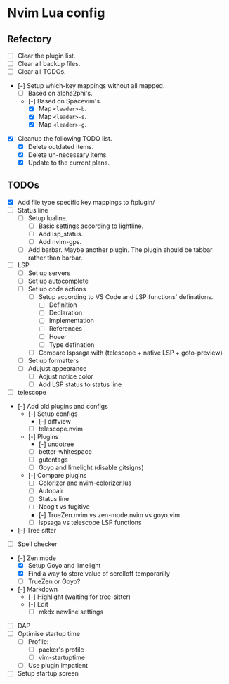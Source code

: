# Nvim Lua config

## Refectory

- [ ] Clear the plugin list.
- [ ] Clear all backup files.
- [ ] Clear all TODOs.
- [-] Setup which-key mappings without all mapped.
  - [ ] Based on alpha2phi's.
  - [-] Based on Spacevim's.
    - [x] Map `<leader>-b`.
    - [x] Map `<leader>-s`.
    - [x] Map `<leader>-g`.
- [x] Cleanup the following TODO list.
  - [x] Delete outdated items.
  - [x] Delete un-necessary items.
  - [x] Update to the current plans.

## TODOs

- [x] Add file type specific key mappings to ftplugin/
- [ ] Status line
  - [ ] Setup lualine.
    - [ ] Basic settings according to lightline.
    - [ ] Add lsp\_status.
    - [ ] Add nvim-gps.
  - [ ] Add barbar. Maybe another plugin. The plugin should be tabbar rather than barbar.
- [ ] LSP
  - [ ] Set up servers
  - [ ] Set up autocomplete
  - [ ] Set up code actions
    - [ ] Setup according to VS Code and LSP functions' definations.
      - [ ] Definition
      - [ ] Declaration
      - [ ] Implementation
      - [ ] References
      - [ ] Hover
      - [ ] Type defination
    - [ ] Compare lspsaga with (telescope + native LSP + goto-preview)
  - [ ] Set up formatters
  - [ ] Adujust appearance
    - [ ] Adjust notice color
    - [ ] Add LSP status to status line
- [ ] telescope
- [-] Add old plugins and configs
  - [-] Setup configs
    - [-] diffview
    - [ ] telescope.nvim
  - [-] Plugins
    - [-] undotree
    - [ ] better-whitespace
    - [ ] gutentags
    - [ ] Goyo and limelight (disable gitsigns)
  - [-] Compare plugins
    - [ ] Colorizer and nvim-colorizer.lua
    - [ ] Autopair
    - [ ] Status line
    - [ ] Neogit vs fugitive
    - [-] TrueZen.nvim vs zen-mode.nvim vs goyo.vim
    - [ ] lspsaga vs telescope LSP functions
- [-] Tree sitter
- [ ] Spell checker
- [-] Zen mode
  - [x] Setup Goyo and limelight
  - [x] Find a way to store value of scrolloff temporarilly
  - [ ] TrueZen or Goyo?
- [-] Markdown
  - [-] Highlight (waiting for tree-sitter)
  - [-] Edit
    - [ ] mkdx newline settings
- [ ] DAP
- [ ] Optimise startup time
  - [ ] Profile:
    - [ ] packer's profile
    - [ ] vim-startuptime
  - [ ] Use plugin impatient
- [ ] Setup startup screen
